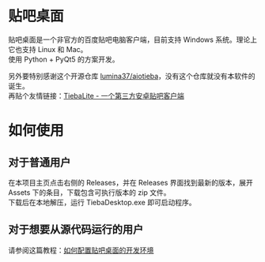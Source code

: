 # 贴吧桌面

贴吧桌面是一个非官方的百度贴吧电脑客户端，目前支持 Windows 系统。理论上它也支持 Linux 和 Mac。  
使用 Python + PyQt5 的方案开发。

另外要特别感谢这个开源仓库 [lumina37/aiotieba](https://github.com/lumina37/aiotieba)，没有这个仓库就没有本软件的诞生。  
再贴个友情链接：[TiebaLite - 一个第三方安卓贴吧客户端](https://github.com/HuanCheng65/TiebaLite)

# 如何使用

## 对于普通用户

在本项目主页点击右侧的 Releases，并在 Releases 界面找到最新的版本，展开 Assets 下的条目，下载包含可执行版本的 zip 文件。  
下载后在本地解压，运行 TiebaDesktop.exe 即可启动程序。

## 对于想要从源代码运行的用户

请参阅这篇教程：[如何配置贴吧桌面的开发环境](https://github.com/clb-128258/TiebaDesktop/blob/main/env_docs/how-to-set-up-env.md)